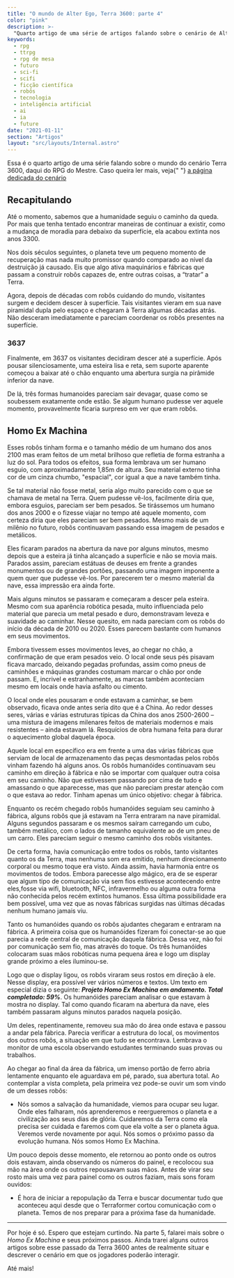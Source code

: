 ```yaml
---
title: "O mundo de Alter Ego, Terra 3600: parte 4"
color: "pink"
description: >-
  "Quarto artigo de uma série de artigos falando sobre o cenário de Alter Ego, Terra 3600."
keywords:
  - rpg
  - ttrpg
  - rpg de mesa
  - futuro
  - sci-fi
  - scifi
  - ficção científica
  - robôs
  - tecnologia
  - inteligência artificial
  - ai
  - ia
  - future
date: "2021-01-11"
section: "Artigos"
layout: "src/layouts/Internal.astro"
---
```


  <span>
    Essa é o quarto artigo de uma série falando sobre o mundo do cenário Terra
    3600, daqui do RPG do Mestre. Caso queira ler mais, veja{" "}
    <a
      href="alter-ego/cenarios/terra-3600/"
      title="Alter Ego > Cenários > Terra 3600"
    >
      a página dedicada do cenário
    </a>
  </span>

## Recapitulando

Até o momento, sabemos que a humanidade seguiu o caminho da queda. Por mais que tenha tentado encontrar maneiras de continuar a existir, como a mudança de moradia para debaixo da superfície, ela acabou extinta nos anos 3300.

Nos dois séculos seguintes, o planeta teve um pequeno momento de recuperação mas nada muito promissor quando comparado ao nível da destruição já causado. Eis que algo ativa maquinários e fábricas que passam a construir robôs capazes de, entre outras coisas, a “tratar” a Terra.

Agora, depois de décadas com robôs cuidando do mundo, visitantes surgem e decidem descer à superfície. Tais visitantes vieram em sua nave piramidal dupla pelo espaço e chegaram à Terra algumas décadas atrás. Não desceram imediatamente e pareciam coordenar os robôs presentes na superfície.

### 3637

Finalmente, em 3637 os visitantes decidiram descer até a superfície. Após pousar silenciosamente, uma esteira lisa e reta, sem suporte aparente começou a baixar até o chão enquanto uma abertura surgia na pirâmide inferior da nave.

De lá, três formas humanoides pareciam sair devagar, quase como se soubessem exatamente onde estão. Se algum humano pudesse ver aquele momento, provavelmente ficaria surpreso em ver que eram robôs.

## Homo Ex Machina

Esses robôs tinham forma e o tamanho médio de um humano dos anos 2100 mas eram feitos de um metal brilhoso que refletia de forma estranha a luz do sol. Para todos os efeitos, sua forma lembrava um ser humano esguio, com aproximadamente 1,85m de altura. Seu material externo tinha cor de um cinza chumbo, "espacial", cor igual a que a nave também tinha.

Se tal material não fosse metal, seria algo muito parecido com o que se chamava de metal na Terra. Quem pudesse vê-los, facilmente diria que, embora esguios, pareciam ser bem pesados. Se tirássemos um humano dos anos 2000 e o fizesse viajar no tempo até aquele momento, com certeza diria que eles pareciam ser bem pesados. Mesmo mais de um milênio no futuro, robôs continuavam passando essa imagem de pesados e metálicos.

Eles ficaram parados na abertura da nave por alguns minutos, mesmo depois que a esteira já tinha alcançado a superfície e não se movia mais. Parados assim, pareciam estátuas de deuses em frente a grandes monumentos ou de grandes portões, passando uma imagem imponente a quem quer que pudesse vê-los. Por parecerem ter o mesmo material da nave, essa impressão era ainda forte.

Mais alguns minutos se passaram e começaram a descer pela esteira. Mesmo com sua aparência robótica pesada, muito influenciada pelo material que parecia um metal pesado e duro, demonstravam leveza e suavidade ao caminhar. Nesse quesito, em nada pareciam com os robôs do início da década de 2010 ou 2020. Esses parecem bastante com humanos em seus movimentos.

Embora tivessem esses movimentos leves, ao chegar no chão, a confirmação de que eram pesados veio. O local onde seus pés pisavam ficava marcado, deixando pegadas profundas, assim como pneus de caminhões e máquinas grandes costumam marcar o chão por onde passam. E, incrivel e estranhamente, as marcas também aconteciam mesmo em locais onde havia asfalto ou cimento.

O local onde eles pousaram e onde estavam a caminhar, se bem observado, ficava onde antes seria dito que é a China. Ao redor desses seres, várias e várias estruturas típicas da China dos anos 2500-2600 – uma mistura de imagens milenares feitos de materiais modernos e mais resistentes – ainda estavam lá. Resquícios de obra humana feita para durar o aquecimento global daquela época.

Aquele local em específico era em frente a uma das várias fábricas que serviam de local de armazenamento das peças desmontadas pelos robôs vinham fazendo há alguns anos. Os robôs humanóides continuavam seu caminho em direção à fábrica e não se importar com qualquer outra coisa em seu caminho. Não que estivessem passando por cima de tudo e amassando o que aparecesse, mas que não pareciam prestar atenção com o que estava ao redor. Tinham apenas um único objetivo: chegar à fábrica.

Enquanto os recém chegado robôs humanóides seguiam seu caminho à fábrica, alguns robôs que já estavam na Terra entraram na nave piramidal. Alguns segundos passaram e os mesmos saíram carregando um cubo, também metálico, com o lados de tamanho equivalente ao de um pneu de um carro. Eles pareciam seguir o mesmo caminho dos robôs visitantes.

De certa forma, havia comunicação entre todos os robôs, tanto visitantes quanto os da Terra, mas nenhuma som era emitido, nenhum direcionamento corporal ou mesmo toque era visto. Ainda assim, havia harmonia entre os movimentos de todos. Embora parecesse algo mágico, era de se esperar que algum tipo de comunicação via sem fios estivesse acontecendo entre eles,fosse via wifi, bluetooth, NFC, infravermelho ou alguma outra forma não conhecida pelos recém extintos humanos. Essa última possibilidade era bem possível, uma vez que as novas fábricas surgidas nas últimas décadas nenhum humano jamais viu.

Tanto os humanóides quando os robôs ajudantes chegaram e entraram na fábrica. A primeira coisa que os humanóides fizeram foi conectar-se ao que parecia a rede central de comunicação daquela fábrica. Dessa vez, não foi por comunicação sem fio, mas através do toque. Os três humanóides colocaram suas mãos robóticas numa pequena área e logo um display grande próximo a eles iluminou-se.

Logo que o display ligou, os robôs viraram seus rostos em direção à ele. Nesse display, era possível ver vários números e textos. Um texto em especial dizia o seguinte: **_Projeto Homo Ex Machina em andamento. Total completado: 59%_**. Os humanóides pareciam analisar o que estavam à mostra no display. Tal como quando ficaram na abertura da nave, eles também passaram alguns minutos parados naquela posição.

Um deles, repentinamente, removeu sua mão do área onde estava e passou a andar pela fábrica. Parecia verificar a estrutura do local, os movimentos dos outros robôs, a situação em que tudo se encontrava. Lembrava o monitor de uma escola observando estudantes terminando suas provas ou trabalhos.

Ao chegar ao final da área da fábrica, um imenso portão de ferro abria lentamente enquanto ele aguardava em pé, parado, sua abertura total. Ao contemplar a vista completa, pela primeira vez pode-se ouvir um som vindo de um desses robôs:

- Nós somos a salvação da humanidade, viemos para ocupar seu lugar. Onde eles falharam, nós aprenderemos e reergueremos o planeta e a civilização aos seus dias de glória. Cuidaremos da Terra como ela precisa ser cuidada e faremos com que ela volte a ser o planeta água. Veremos verde novamente por aqui. Nós somos o próximo passo da evolução humana. Nós somos Homo Ex Machina.

Um pouco depois desse momento, ele retornou ao ponto onde os outros dois estavam, ainda observando os números do painel, e recolocou sua mão na àrea onde os outros repousavam suas mãos. Antes de virar seu rosto mais uma vez para painel como os outros faziam, mais sons foram ouvidos:

- É hora de iniciar a repopulação da Terra e buscar documentar tudo que aconteceu aqui desde que o Terraformer cortou comunicação com o planeta. Temos de nos preparar para a próxima fase da humanidade.

---

Por hoje é só. Espero que estejam curtindo. Na parte 5, falarei mais sobre o _Homo Ex Machina_ e seus próximos passos. Ainda trarei alguns outros artigos sobre esse passado da Terra 3600 antes de realmente situar e descrever o cenário em que os jogadores poderão interagir.

Até mais!

